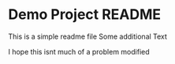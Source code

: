 # Demo Project README

This is a simple readme file
Some additional Text

I hope this isnt much of a problem
modified